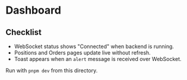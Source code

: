 # Dashboard

## Checklist
- WebSocket status shows "Connected" when backend is running.
- Positions and Orders pages update live without refresh.
- Toast appears when an `alert` message is received over WebSocket.

Run with `pnpm dev` from this directory.
